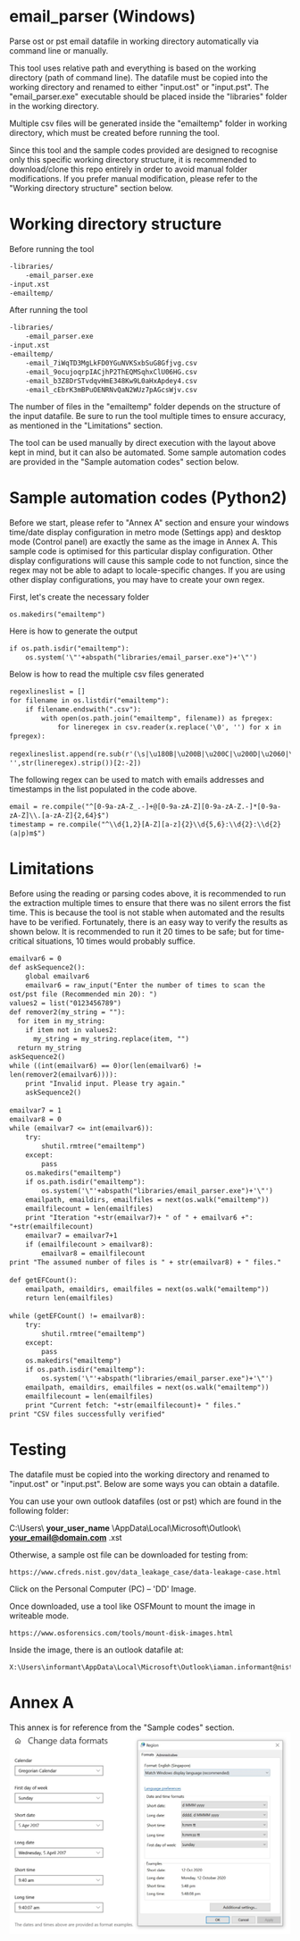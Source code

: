 # email_parser (Windows)

Parse ost or pst email datafile in working directory automatically via command line or manually.

This tool uses relative path and everything is based on the working directory (path of command line). The datafile must be copied into the working directory and renamed to either "input.ost" or "input.pst". The "email_parser.exe" executable should be placed inside the "libraries" folder in the working directory.

Multiple csv files will be generated inside the "emailtemp" folder in working directory, which must be created before running the tool.

Since this tool and the sample codes provided are designed to recognise only this specific working directory structure, it is recommended to download/clone this repo entirely in order to avoid manual folder modifications. If you prefer manual modification, please refer to the "Working directory structure" section below.

# Working directory structure
Before running the tool
```
-libraries/
    -email_parser.exe
-input.xst
-emailtemp/
```
After running the tool
```
-libraries/
    -email_parser.exe
-input.xst
-emailtemp/
    -email_7iWqTD3MgLkFD0YGuNVKSxbSuG8Gfjvg.csv
    -email_9ocujoqrpIACjhP2ThEQMSqhxClU06HG.csv
    -email_b3Z8DrSTvdqvHmE348Kw9L0aHxApdey4.csv
    -email_cEbrK3mBPuOENRNvQaN2WUz7pAGcsWjv.csv
```
The number of files in the "emailtemp" folder depends on the structure of the input datafile. Be sure to run the tool multiple times to ensure accuracy, as mentioned in the "Limitations" section.

The tool can be used manually by direct execution with the layout above kept in mind, but it can also be automated. Some sample automation codes are provided in the "Sample automation codes" section below.

# Sample automation codes (Python2)

Before we start, please refer to "Annex A" section and ensure your windows time/date display configuration in metro mode (Settings app) and desktop mode (Control panel) are exactly the same as the image in Annex A. This sample code is optimised for this particular display configuration. Other display configurations will cause this sample code to not function, since the regex may not be able to adapt to locale-specific changes. If you are using other display configurations, you may have to create your own regex.

First, let's create the necessary folder
```
os.makedirs("emailtemp")
```
Here is how to generate the output
```
if os.path.isdir("emailtemp"):
    os.system('\"'+abspath("libraries/email_parser.exe")+'\"')
```
Below is how to read the multiple csv files generated
```
regexlineslist = []
for filename in os.listdir("emailtemp"):
    if filename.endswith(".csv"):
        with open(os.path.join("emailtemp", filename)) as fpregex:
            for lineregex in csv.reader(x.replace('\0', '') for x in fpregex):
                regexlineslist.append(re.sub(r'(\s|\u180B|\u200B|\u200C|\u200D|\u2060|\uFEFF)+', '',str(lineregex).strip())[2:-2])
```
The following regex can be used to match with emails addresses and timestamps in the list populated in the code above.
```
email = re.compile("^[0-9a-zA-Z_.-]+@[0-9a-zA-Z][0-9a-zA-Z.-]*[0-9a-zA-Z]\\.[a-zA-Z]{2,64}$")
timestamp = re.compile("^\\d{1,2}[A-Z][a-z]{2}\\d{5,6}:\\d{2}:\\d{2}(a|p)m$")
```
# Limitations
Before using the reading or parsing codes above, it is recommended to run the extraction multiple times to ensure that there was no silent errors the fist time. This is because the tool is not stable when automated and the results have to be verified. Fortunately, there is an easy way to verify the results as shown below. It is recommended to run it 20 times to be safe; but for time-critical situations, 10 times would probably suffice.
```
emailvar6 = 0
def askSequence2():
    global emailvar6
    emailvar6 = raw_input("Enter the number of times to scan the ost/pst file (Recommended min 20): ")
values2 = list("0123456789")
def remover2(my_string = ""):
  for item in my_string:
    if item not in values2:
      my_string = my_string.replace(item, "")
  return my_string
askSequence2()
while ((int(emailvar6) == 0)or(len(emailvar6) != len(remover2(emailvar6)))):
    print "Invalid input. Please try again."
    askSequence2()

emailvar7 = 1
emailvar8 = 0
while (emailvar7 <= int(emailvar6)):
    try:
        shutil.rmtree("emailtemp")
    except:
        pass
    os.makedirs("emailtemp")
    if os.path.isdir("emailtemp"):
        os.system('\"'+abspath("libraries/email_parser.exe")+'\"')
    emailpath, emaildirs, emailfiles = next(os.walk("emailtemp"))
    emailfilecount = len(emailfiles)
    print "Iteration "+str(emailvar7)+ " of " + emailvar6 +": "+str(emailfilecount)
    emailvar7 = emailvar7+1
    if (emailfilecount > emailvar8):
        emailvar8 = emailfilecount
print "The assumed number of files is " + str(emailvar8) + " files."

def getEFCount():
    emailpath, emaildirs, emailfiles = next(os.walk("emailtemp"))
    return len(emailfiles)

while (getEFCount() != emailvar8):
    try:
        shutil.rmtree("emailtemp")
    except:
        pass
    os.makedirs("emailtemp")
    if os.path.isdir("emailtemp"):
        os.system('\"'+abspath("libraries/email_parser.exe")+'\"')
    emailpath, emaildirs, emailfiles = next(os.walk("emailtemp"))
    emailfilecount = len(emailfiles)
    print "Current fetch: "+str(emailfilecount)+ " files."
print "CSV files successfully verified"
```
# Testing

The datafile must be copied into the working directory and renamed to "input.ost" or "input.pst". Below are some ways you can obtain a datafile.

You can use your own outlook datafiles (ost or pst) which are found in the following folder:

C:\Users\ **your_user_name** \AppData\Local\Microsoft\Outlook\ **your_email@domain.com** .xst

Otherwise, a sample ost file can be downloaded for testing from:
```
https://www.cfreds.nist.gov/data_leakage_case/data-leakage-case.html
```
Click on the Personal Computer (PC) – 'DD' Image.

Once downloaded, use a tool like OSFMount to mount the image in writeable mode.
```
https://www.osforensics.com/tools/mount-disk-images.html
```
Inside the image, there is an outlook datafile at:
```
X:\Users\informant\AppData\Local\Microsoft\Outlook\iaman.informant@nist.gov.ost
```

# Annex A
This annex is for reference from the "Sample codes" section.
![Display Configuration](https://github.com/1800546/email_parser/raw/main/displayconfig.jpg)


